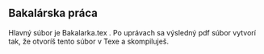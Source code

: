 ## Bakalárska práca

Hlavný súbor je Bakalarka.tex . Po uprávach sa výsledný pdf súbor vytvorí tak, že otvoríš tento súbor v Texe a skompiluješ.